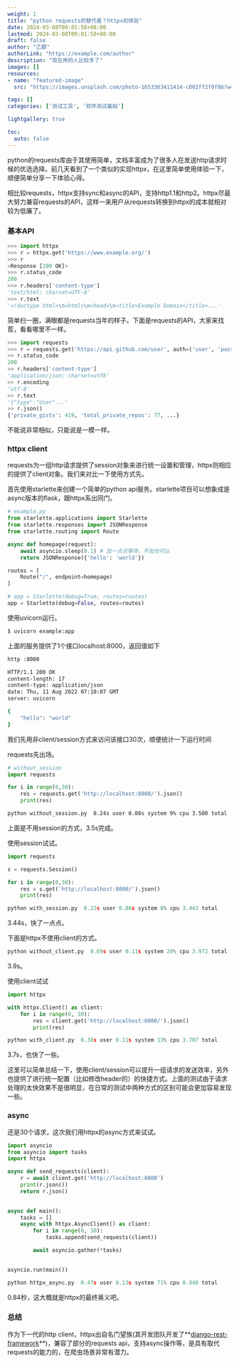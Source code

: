 ```yaml
---
weight: 1
title: "python requests的替代者？httpx初体验"
date: 2024-03-08T09:01:58+08:00
lastmod: 2024-03-08T09:01:58+08:00
draft: false
author: "乙醇"
authorLink: "https://example.com/author"
description: "现在用的人比较多了"
images: []
resources:
- name: "featured-image"
  src: "https://images.unsplash.com/photo-1653363411414-c002ff2f0f86?w=300"

tags: []
categories: ['测试工具', '软件测试基础']

lightgallery: true

toc:
  auto: false
---
```


python的requests库由于其使用简单，文档丰富成为了很多人在发送http请求时候的优选选择。前几天看到了一个类似的实现httpx，在这里简单使用体验一下，顺便简单分享一下体验心得。

相比较requests，httpx支持sync和async的API，支持http1.1和http2。httpx尽最大努力兼容requests的API，这样一来用户从requests转换到httpx的成本就相对较为低廉了。

### 基本API

```python
>>> import httpx
>>> r = httpx.get('https://www.example.org/')
>>> r
<Response [200 OK]>
>>> r.status_code
200
>>> r.headers['content-type']
'text/html; charset=UTF-8'
>>> r.text
'<!doctype html>\n<html>\n<head>\n<title>Example Domain</title>...'
```

简单扫一圈，满眼都是requests当年的样子。下面是requests的API，大家来找茬，看看哪里不一样。

```python
>>> import requests
>>> r = requests.get('https://api.github.com/user', auth=('user', 'pass'))
>> r.status_code
200
>> r.headers['content-type']
'application/json; charset=utf8'
>> r.encoding
'utf-8'
>> r.text
'{"type":"User"...'
>> r.json()
{'private_gists': 419, 'total_private_repos': 77, ...}
```

不能说非常相似，只能说是一模一样。

### httpx client

requests为一组http请求提供了session对象来进行统一设置和管理，httpx则相应的提供了client对象。我们来对比一下使用方式先。

首先使用starlette来创建一个简单的python api服务。starlette项目可以想象成是async版本的flask，跟httpx系出同门。

```python
# example.py
from starlette.applications import Starlette
from starlette.responses import JSONResponse
from starlette.routing import Route

async def homepage(request):
    await asyncio.sleep(0.1) # 加一点点等待，不加也可以
    return JSONResponse({'hello': 'world'})

routes = [
    Route("/", endpoint=homepage)
]

# app = Starlette(debug=True, routes=routes)
app = Starlette(debug=False, routes=routes)
```

使用uvicorn运行。

```bash
$ uvicorn example:app
```

上面的服务提供了1个接口localhost:8000，返回值如下

```bash
http :8000

HTTP/1.1 200 OK
content-length: 17
content-type: application/json
date: Thu, 11 Aug 2022 07:10:07 GMT
server: uvicorn

{
    "hello": "world"
}
```

我们先用非client/session方式来访问该接口30次，顺便统计一下运行时间

requests先出场。

```python
# without_session
import requests

for i in range(0,30):
	res = requests.get('http://localhost:8000/').json()
	print(res)
```

```bash
python without_session.py  0.24s user 0.08s system 9% cpu 3.500 total
```

上面是不用session的方式，3.5s完成。

使用session试试。

```python
import requests

s = requests.Session()

for i in range(0,30):
	res = s.get('http://localhost:8000/').json()
	print(res)
```

```python
python with_session.py  0.22s user 0.08s system 8% cpu 3.443 total
```

3.44s，快了一点点。

下面是httpx不使用client的方式。

```python
python without_client.py  0.69s user 0.11s system 20% cpu 3.972 total
```

3.9s。

使用client试试

```python
import httpx

with httpx.Client() as client:
	for i in range(0, 30):
		res = client.get('http://localhost:8000/').json()
		print(res)
```

```python
python with_client.py  0.38s user 0.11s system 13% cpu 3.707 total
```

3.7s，也快了一些。

这里可以简单总结一下，使用client/session可以提升一组请求的发送效率，另外也提供了进行统一配置（比如修改header的）的快捷方式。上面的测试由于请求处理的太快效果不是很明显，在日常的测试中两种方式的区别可能会更加容易发现一些。

### async

还是30个请求，这次我们用httpx的async方式来试试。

```python
import asyncio
from asyncio import tasks
import httpx

async def send_requests(client):
	r = await client.get('http://localhost:8000')
	print(r.json())
	return r.json()
		

async def main():
	tasks = []	
	async with httpx.AsyncClient() as client:
		for i in range(0, 30):
			tasks.append(send_requests(client))

		await asyncio.gather(*tasks)
			

asyncio.run(main())
```

```python
python httpx_async.py  0.47s user 0.13s system 71% cpu 0.848 total
```

0.84秒，这大概就是httpx的最终奥义吧。

### 总结

作为下一代的http client，httpx出自名门望族(其开发团队开发了**[django-rest-framework](https://github.com/encode/django-rest-framework)**)，兼容了部分的requests api，支持async操作等，是具有取代requests的能力的，在爬虫场景非常有潜力。